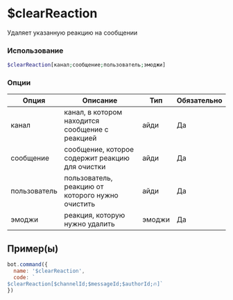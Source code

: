 # $clearReaction
Удаляет указанную реакцию на сообщении
### Использование
```php
$clearReaction[канал;сообщение;пользователь;эмоджи]
```

### Опции

| Опция | Описание | Тип | Обязательно |
|--------|-------------|------|----------|
| канал | канал, в котором находится сообщение с реакцией | айди | Да | 
| сообщение | сообщение, которое содержит реакцию для очистки | айди | Да | 
| пользователь | пользователь, реакцию от которого нужно очистить | айди | Да |
| эмоджи | реакция, которую нужно удалить | эмоджи | Да |
## Пример(ы)

```javascript
bot.command({
  name: '$clearReaction',
  code: `
$clearReaction[$channelId;$messageId;$authorId;🔥]`
})
```
